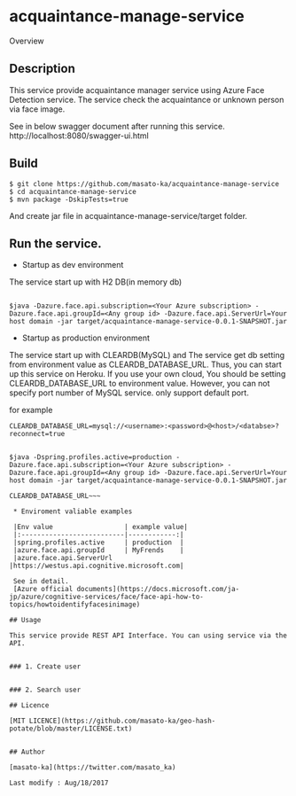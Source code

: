 acquaintance-manage-service
====

Overview

## Description

 This service provide acquaintance manager service using Azure Face Detection service.
 The service check the acquaintance or unknown person via face image.
 
  See in below swagger document after running this service.
  http://localhost:8080/swagger-ui.html


## Build

~~~~
$ git clone https://github.com/masato-ka/acquaintance-manage-service
$ cd acquaintance-manage-service
$ mvn package -DskipTests=true
~~~~

And create jar file in acquaintance-manage-service/target folder.

## Run the service.

* Startup as dev environment

The service start up with H2 DB(in memory db)

~~~

$java -Dazure.face.api.subscription=<Your Azure subscription> -Dazure.face.api.groupId=<Any group id> -Dazure.face.api.ServerUrl=Your host domain -jar target/acquaintance-manage-service-0.0.1-SNAPSHOT.jar 

~~~

* Startup as production environment

The service start up with CLEARDB(MySQL) and The service get db setting from environment value as CLEARDB_DATABASE_URL. Thus, you can start up this service on Heroku. If you use your own cloud, You should be setting CLEARDB_DATABASE_URL to environment value. However, you can not specify port number of MySQL service. only support default port. 

for example 

~~~
CLEARDB_DATABASE_URL=mysql://<username>:<password>@<host>/<databse>?reconnect=true 
~~~

~~~

$java -Dspring.profiles.active=production -Dazure.face.api.subscription=<Your Azure subscription> -Dazure.face.api.groupId=<Any group id> -Dazure.face.api.ServerUrl=Your host domain -jar target/acquaintance-manage-service-0.0.1-SNAPSHOT.jar 

CLEARDB_DATABASE_URL~~~

 * Enviroment valiable examples 
 
 |Env value                  | example value|
 |:--------------------------|------------:|
 |spring.profiles.active     | production  |
 |azure.face.api.groupId     | MyFrends    |
 |azure.face.api.ServerUrl   |https://westus.api.cognitive.microsoft.com|
 
 See in detail.
 [Azure official documents](https://docs.microsoft.com/ja-jp/azure/cognitive-services/face/face-api-how-to-topics/howtoidentifyfacesinimage)
 
## Usage

This service provide REST API Interface. You can using service via the API.


### 1. Create user
 
 
### 2. Search user

## Licence

[MIT LICENCE](https://github.com/masato-ka/geo-hash-potate/blob/master/LICENSE.txt)


## Author

[masato-ka](https://twitter.com/masato_ka)

Last modify : Aug/18/2017